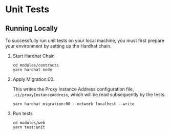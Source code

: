 # Unit Tests

## Running Locally

To successfully run unit tests on your local machine, you must first prepare your environment by setting up the Hardhat chain.

1. Start Hardhat Chain

   ```shell
   cd modules/contracts
   yarn hardhat node
   ```

2. Apply Migration:00.

   This writes the Proxy Instance Address configuration file, `.ci/proxyInstanceAddress`, which will be read subsequently by the tests.

   ```shell
   yarn hardhat migration:00 --network localhost --write
   ```

3. Run tests

   ```shell
   cd modules/web
   yarn test:unit
   ```
